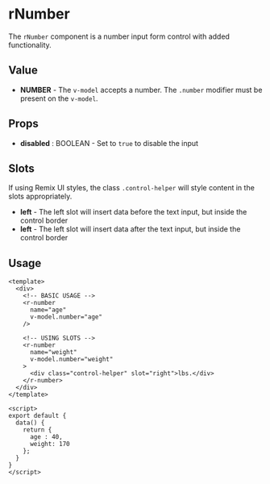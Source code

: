 # rNumber
The `rNumber` component is a number input form control with added functionality.

## Value
* **NUMBER** - The `v-model` accepts a number. The `.number` modifier must be present on the `v-model`.

## Props
* **disabled** : BOOLEAN - Set to `true` to disable the input

## Slots
If using Remix UI styles, the class `.control-helper` will style content in the slots appropriately.
* **left** - The left slot will insert data before the text input, but inside the control border
* **left** - The left slot will insert data after the text input, but inside the control border

## Usage
```vue
<template>
  <div>
    <!-- BASIC USAGE -->
    <r-number
      name="age"
      v-model.number="age"
    />

    <!-- USING SLOTS -->
    <r-number
      name="weight"
      v-model.number="weight"
    >
      <div class="control-helper" slot="right">lbs.</div>
    </r-number>
  </div>
</template>

<script>
export default {
  data() {
    return {
      age : 40,
      weight: 170
    };
  }
}
</script>
```